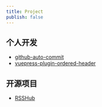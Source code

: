 ```yaml
---
title: Project
publish: false
---
```


## 个人开发

- [github-auto-commit](./github-auto-commit/README.md)
- [vuepress-plugin-ordered-header](./plugin/01.vuepress-plugin-ordered-header.md)

## 开源项目

- [RSSHub](./RSSHub/README.md)
